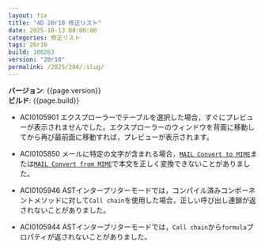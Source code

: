 ```yaml
---
layout: fix
title: "4D 20r10 修正リスト"
date: 2025-10-13 08:00:00
categories: 修正リスト
tags: 20r10
build: 100263
version: "20r10"
permalink: /2025/284/:slug/
---
```


**バージョン**: {{page.version}}  
**ビルド**: {{page.build}} 

* ACI0105901 エクスプローラーでテーブルを選択した場合，すぐにプレビューが表示されませんでした。エクスプローラーのウィンドウを背面に移動してから再び最前面に移動すれば，プレビューが表示されます。

* ACI0105850 メールに特定の文字が含まれる場合，[`MAIL Convert to MIME`](https://developer.4d.com/docs/ja/commands/mail-convert-to-mime)または[`MAIL Convert from MIME`](https://developer.4d.com/docs/ja/commands/mail-convert-from-mime)で本文を正しく変換できないことがありました。

* ACI0105946 ASTインタープリターモードでは，コンパイル済みコンポーネントメソッドに対して`Call chain`を使用した場合，正しい呼び出し連鎖が返されないことがありました。

* ACI0105944 ASTインタープリターモードでは，`Call chain`から`formula`プロパティが返されないことがありました。